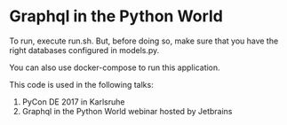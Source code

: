# Graphql in the Python World

To run, execute run.sh. But, before doing so, make sure that
you have the right databases configured in models.py.

You can also use docker-compose to run this application.

This code is used in the following talks:

1. PyCon DE 2017 in Karlsruhe
2. Graphql in the Python World webinar hosted by Jetbrains